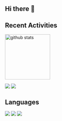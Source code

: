 ## Hi there 👋

## Recent Activities

<p align="left">
  <a href="https://github.com/anuraghazra/github-readme-stats"><img alt="github stats" height="150px" src="https://github-readme-stats.vercel.app/api?username=satty-dev&count_private=true&show_icons=true&custom_title=GitHub%20Stats&hide_border=true&theme=transparent" /></a>
</p>

[![](http://github-profile-summary-cards.vercel.app/api/cards/profile-details?username=satty-dev&theme=transparent)](https://github.com/vn7n24fzkq/github-profile-summary-cards)
[![](https://github-readme-activity-graph.vercel.app/graph?username=satty-dev&theme=github-dark-dimmed&custom_title=Contribution%20Graph%20in%20the%20last%2031%20days&hide_border=true)](https://github.com/Ashutosh00710/github-readme-activity-graph)

## Languages

[![](http://github-profile-summary-cards.vercel.app/api/cards/repos-per-language?username=satty-dev&theme=transparent)](https://github.com/vn7n24fzkq/github-profile-summary-cards)
[![](http://github-profile-summary-cards.vercel.app/api/cards/most-commit-language?username=satty-dev&theme=transparent)](https://github.com/vn7n24fzkq/github-profile-summary-cards)
[![](https://github-readme-stats.vercel.app/api/top-langs/?username=satty-dev&layout=compact&count_private=true&show_icons=true&theme=transparent&hide_border=true)](https://github.com/anuraghazra/github-readme-stats)

